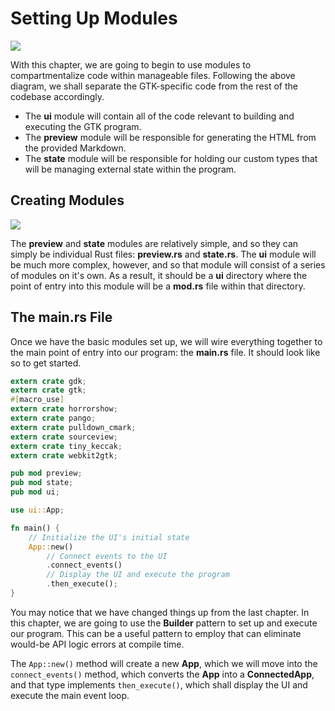 # Setting Up Modules

<img src="images/ch04_mod_diagram.png" />

With this chapter, we are going to begin to use modules to compartmentalize
code within manageable files. Following the above diagram, we shall separate
the GTK-specific code from the rest of the codebase accordingly.

- The **ui** module will contain all of the code relevant to building and
executing the GTK program.
- The **preview** module will be responsible for generating the HTML from the
provided Markdown.
- The **state** module will be responsible for holding our custom types that
will be managing external state within the program.

## Creating Modules

<img src="images/ch04_mod_structure.png" />

The **preview** and **state** modules are relatively simple, and so they
can simply be individual Rust files: **preview.rs** and **state.rs**. The
**ui** module will be much more complex, however, and so that module will
consist of a series of modules on it's own. As a result, it should be a
**ui** directory where the point of entry into this module will be a
**mod.rs** file within that directory.

## The main.rs File

Once we have the basic modules set up, we will wire everything together
to the main point of entry into our program: the **main.rs** file. It
should look like so to get started.

```rust
extern crate gdk;
extern crate gtk;
#[macro_use]
extern crate horrorshow;
extern crate pango;
extern crate pulldown_cmark;
extern crate sourceview;
extern crate tiny_keccak;
extern crate webkit2gtk;

pub mod preview;
pub mod state;
pub mod ui;

use ui::App;

fn main() {
    // Initialize the UI's initial state
    App::new()
        // Connect events to the UI
        .connect_events()
        // Display the UI and execute the program
        .then_execute();
}
```

You may notice that we have changed things up from the last chapter. In
this chapter, we are going to use the **Builder** pattern to set up and
execute our program. This can be a useful pattern to employ that can
eliminate would-be API logic errors at compile time.

The `App::new()` method will create a new **App**, which we will move
into the `connect_events()` method, which converts the **App** into a
**ConnectedApp**, and that type implements `then_execute()`, which shall
display the UI and execute the main event loop.